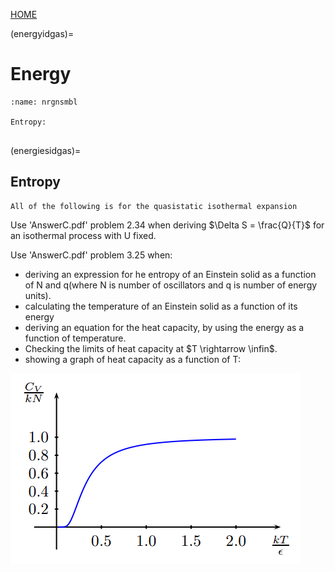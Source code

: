 [HOME](/source/index.rst)

(energyidgas)=
# Energy

```{Note} Different kinds of energy
:name: nrgnsmbl

Entropy:


```

(energiesidgas)=
## Entropy

```{note} The entropy relation to heat imput
All of the following is for the quasistatic isothermal expansion

```

Use 'AnswerC.pdf' problem 2.34 when deriving $\Delta S = \frac{Q}{T}$
for an isothermal process with U fixed.

Use 'AnswerC.pdf' problem 3.25 when:

- deriving an expression for he entropy of
an Einstein solid as a function of N and q(where N is number of oscillators and
q is number of energy units).
- calculating the temperature of an Einstein solid as a function of its energy
- deriving an equation for the heat capacity, by using the energy as a function of temperature.
- Checking the limits of heat capacity at $T \rightarrow \infin$.
- showing a graph of heat capacity as a function of T:

![Alt text][def7]


[def7]: ../figs/image-4.png